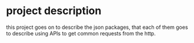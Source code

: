 # project description
this project goes on to describe the json packages, that each of them goes to describe using APIs to get common requests from the http.